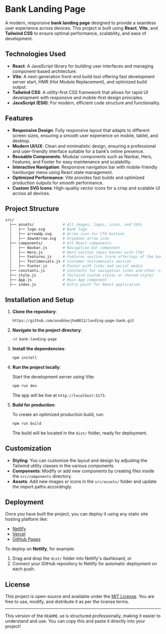 # Bank Landing Page

A modern, responsive **bank landing page** designed to provide a seamless user experience across devices. This project is built using **React**, **Vite**, and **Tailwind CSS** to ensure optimal performance, scalability, and ease of development.

## Technologies Used

- **React**: A JavaScript library for building user interfaces and managing component-based architecture.
- **Vite**: A next-generation front-end build tool offering fast development server start, HMR (Hot Module Replacement), and optimized build output.
- **Tailwind CSS**: A utility-first CSS framework that allows for rapid UI development with responsive and mobile-first design principles.
- **JavaScript (ES6)**: For modern, efficient code structure and functionality.

## Features

- **Responsive Design**: Fully responsive layout that adapts to different screen sizes, ensuring a smooth user experience on mobile, tablet, and desktop.
- **Modern UI/UX**: Clean and minimalistic design, ensuring a professional and user-friendly interface suitable for a bank’s online presence.
- **Reusable Components**: Modular components such as Navbar, Hero, Features, and Footer for easy maintenance and scalability.
- **Interactive Navigation**: Responsive navigation bar with mobile-friendly hamburger menu using React state management.
- **Optimized Performance**: Vite provides fast builds and optimized production outputs for smooth performance.
- **Custom SVG Icons**: High-quality vector icons for a crisp and scalable UI across all devices.

## Project Structure

```bash
src/
  ├── assets/             # All images, logos, icons, and SVGs
  │   ├── logo.svg        # Bank logo
  │   ├── arrowUp.svg     # Arrow icon for CTA buttons
  │   ├── downArrow.svg   # Dropdown arrow icon
  ├── components/         # All React components
  │   ├── Navbar.js       # Navigation bar component
  │   ├── Hero.js         # Hero section (main banner with CTA)
  │   ├── Features.js     # Features section (core offerings of the bank)
  │   ├── Testimonials.js # Customer testimonials section
  │   ├── Footer.js       # Footer with links and social media
  ├── constants.js        # Constants for navigation links and other static data
  ├── style.js            # Tailwind custom styles or shared styles
  ├── App.js              # Main App component
  ├── index.js            # Entry point for React application
```

## Installation and Setup

1. **Clone the repository**:

   ```bash
   https://github.com/anubhavjha0812/landing-page-bank.git
   ```

2. **Navigate to the project directory**:

   ```bash
   cd bank-landing-page
   ```

3. **Install the dependencies**:

   ```bash
   npm install
   ```

4. **Run the project locally**:

   Start the development server using Vite:

   ```bash
   npm run dev
   ```

   The app will be live at `http://localhost:5173`.

5. **Build for production**:

   To create an optimized production build, run:

   ```bash
   npm run build
   ```

   The build will be located in the `dist/` folder, ready for deployment.

## Customization

- **Styling**: You can customize the layout and design by adjusting the Tailwind utility classes in the various components.
- **Components**: Modify or add new components by creating files inside the `src/components` directory. 
- **Assets**: Add new images or icons in the `src/assets/` folder and update the import paths accordingly.

## Deployment

Once you have built the project, you can deploy it using any static site hosting platform like:

- [Netlify](https://www.netlify.com/)
- [Vercel](https://vercel.com/)
- [GitHub Pages](https://pages.github.com/)

To deploy on **Netlify**, for example:

1. Drag and drop the `dist/` folder into Netlify's dashboard, or
2. Connect your GitHub repository to Netlify for automatic deployment on each push.

## License

This project is open-source and available under the [MIT License](https://opensource.org/licenses/MIT). You are free to use, modify, and distribute it as per the license terms.

---

This version of the `README.md` is structured professionally, making it easier to understand and use. You can copy this and paste it directly into your project!
